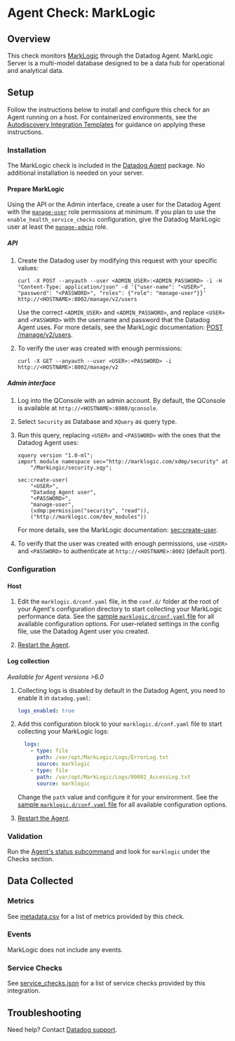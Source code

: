 # Agent Check: MarkLogic

## Overview

This check monitors [MarkLogic][1] through the Datadog Agent. MarkLogic Server is a multi-model database designed to be a data hub for operational and analytical data.

## Setup

Follow the instructions below to install and configure this check for an Agent running on a host. For containerized environments, see the [Autodiscovery Integration Templates][2] for guidance on applying these instructions.

### Installation

The MarkLogic check is included in the [Datadog Agent][3] package.
No additional installation is needed on your server.

#### Prepare MarkLogic

Using the API or the Admin interface, create a user for the Datadog Agent with the [`manage-user`][4] role permissions at minimum.
If you plan to use the `enable_health_service_checks` configuration, give the Datadog MarkLogic user at least the [`manage-admin`][5] role.

##### API

1. Create the Datadog user by modifying this request with your specific values:
    ```shell
    curl -X POST --anyauth --user <ADMIN_USER>:<ADMIN_PASSWORD> -i -H "Content-Type: application/json" -d '{"user-name": "<USER>", "password": "<PASSWORD>", "roles": {"role": "manage-user"}}' http://<HOSTNAME>:8002/manage/v2/users
    ```
    Use the correct `<ADMIN_USER>` and `<ADMIN_PASSWORD>`, and replace `<USER>` and `<PASSWORD>` with the username and password that the Datadog Agent uses.
    For more details, see the MarkLogic documentation: [POST /manage/v2/users][6].

2. To verify the user was created with enough permissions:
    ```shell
    curl -X GET --anyauth --user <USER>:<PASSWORD> -i http://<HOSTNAME>:8002/manage/v2
    ```

##### Admin interface

1. Log into the QConsole with an admin account. By default, the QConsole is available at `http://<HOSTNAME>:8000/qconsole`.

2. Select `Security` as Database and `XQuery` as query type.

3. Run this query, replacing `<USER>` and `<PASSWORD>` with the ones that the Datadog Agent uses:
    ```
    xquery version "1.0-ml";
    import module namespace sec="http://marklogic.com/xdmp/security" at 
        "/MarkLogic/security.xqy";

    sec:create-user(
        "<USER>",
        "Datadog Agent user",
        "<PASSWORD>",
        "manage-user",
        (xdmp:permission("security", "read")),
        ("http://marklogic.com/dev_modules"))
    
    ```
   For more details, see the MarkLogic documentation: [sec:create-user][7].

4. To verify that the user was created with enough permissions, use `<USER>` and `<PASSWORD>` to authenticate at `http://<HOSTNAME>:8002` (default port).

### Configuration

#### Host

1. Edit the `marklogic.d/conf.yaml` file, in the `conf.d/` folder at the root of your Agent's configuration directory to start collecting your MarkLogic performance data. See the [sample `marklogic.d/conf.yaml` file][8] for all available configuration options. For user-related settings in the config file, use the Datadog Agent user you created.

2. [Restart the Agent][9].

#### Log collection

_Available for Agent versions >6.0_

1. Collecting logs is disabled by default in the Datadog Agent, you need to enable it in `datadog.yaml`:

   ```yaml
   logs_enabled: true
   ```

2. Add this configuration block to your `marklogic.d/conf.yaml` file to start collecting your MarkLogic logs:

   ```yaml
     logs:
       - type: file
         path: /var/opt/MarkLogic/Logs/ErrorLog.txt
         source: marklogic
       - type: file
         path: /var/opt/MarkLogic/Logs/80002_AccessLog.txt
         source: marklogic
   ```

    Change the `path` value and configure it for your environment. See the [sample `marklogic.d/conf.yaml` file][8] for all available configuration options.

3. [Restart the Agent][9].

### Validation

Run the [Agent's status subcommand][10] and look for `marklogic` under the Checks section.

## Data Collected

### Metrics

See [metadata.csv][11] for a list of metrics provided by this check.

### Events

MarkLogic does not include any events.

### Service Checks

See [service_checks.json][12] for a list of service checks provided by this integration.

## Troubleshooting

Need help? Contact [Datadog support][13].


[1]: https://www.marklogic.com
[2]: https://docs.datadoghq.com/agent/kubernetes/integrations
[3]: /account/settings/agent/latest
[4]: https://docs.marklogic.com/guide/admin/pre_def_roles#id_64197
[5]: https://docs.marklogic.com/guide/admin/pre_def_roles#id_28243
[6]: https://docs.marklogic.com/REST/POST/manage/v2/users
[7]: https://docs.marklogic.com/sec:create-user
[8]: https://github.com/DataDog/integrations-core/blob/master/marklogic/datadog_checks/marklogic/data/conf.yaml.example
[9]: https://docs.datadoghq.com/agent/guide/agent-commands/#start-stop-and-restart-the-agent
[10]: https://docs.datadoghq.com/agent/guide/agent-commands/#agent-status-and-information
[11]: https://github.com/DataDog/integrations-core/blob/master/marklogic/metadata.csv
[12]: https://github.com/DataDog/integrations-core/blob/master/marklogic/assets/service_checks.json
[13]: https://docs.datadoghq.com/help
